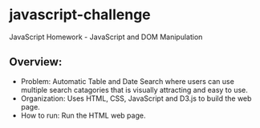 # javascript-challenge
JavaScript Homework - JavaScript and DOM Manipulation

## Overview:
- Problem: Automatic Table and Date Search where users can use multiple search catagories that is visually attracting and easy to use.
- Organization: Uses HTML, CSS, JavaScript and D3.js to build the web page.
- How to run: Run the HTML web page.
